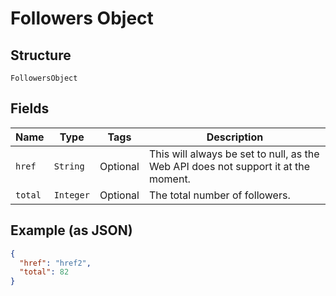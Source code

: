 
# Followers Object

## Structure

`FollowersObject`

## Fields

| Name | Type | Tags | Description |
|  --- | --- | --- | --- |
| `href` | `String` | Optional | This will always be set to null, as the Web API does not support it at the moment. |
| `total` | `Integer` | Optional | The total number of followers. |

## Example (as JSON)

```json
{
  "href": "href2",
  "total": 82
}
```

